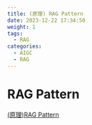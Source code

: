 ```yaml
---
title: (原理) RAG Pattern
date: 2023-12-22 17:34:50
weight: 1
tags:
  - RAG
categories: 
  - AIGC
  - RAG  
---
```


<p></p>
<!-- more -->


# RAG Pattern
[(原理)RAG Pattern](https://candied-skunk-1ca.notion.site/pattern-160bfe2110848056a0fdf1fd584108fb?pvs=4)
